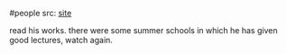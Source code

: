 #people 
src: [site](https://awodey.github.io)

read his works. there were some summer schools in which he has given good lectures, watch again.